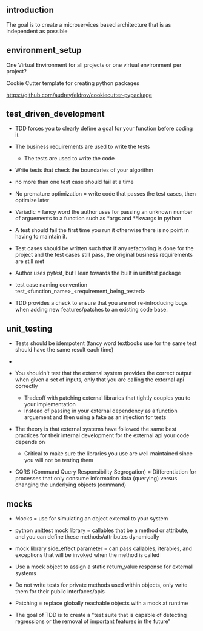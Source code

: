 ## introduction
The goal is to create a microservices based architecture that is as independent as possible

## environment_setup
One Virtual Environment for all projects or one virtual environment per project?

Cookie Cutter template for creating python packages

https://github.com/audreyfeldroy/cookiecutter-pypackage


## test_driven_development
- TDD forces you to clearly define a goal for your function before coding it

- The business requirements are used to write the tests
    - The tests are used to write the code
- Write tests that check the boundaries of your algorithm
- no more than one test case should fail at a time

- No premature optimization = write code that passes the test cases, then optimize later
- Variadic = fancy word the author uses for passing an unknown number of arguements to a function such as *args and **kwargs in python

- A test should fail the first time you run it otherwise there is no point in having to maintain it.

- Test cases should be written such that if any refactoring is done for the project and the test cases still pass, the original business requirements are still met

- Author uses pytest, but I lean towards the built in unittest package
  
- test case naming convention test_<function_name>_<requirement_being_tested> 

- TDD provides a check to ensure that you are not re-introducing bugs when adding new features/patches to an existing code base.

## unit_testing
- Tests should be idempotent (fancy word textbooks use for the same test should have the same result each time)
- 
- You shouldn't test that the external system provides the correct output when given a set of inputs, only that you are calling the external api correctly
  - Tradeoff with patching external libraries that tightly couples you to your implementation
  - Instead of passing in your external dependency as a function arguement and then using a fake as an injection for tests


- The theory is that external systems have followed the same best practices for their internal development for the external api your code depends on
  - Critical to make sure the libraries you use are well maintained since you will not be testing them
  
- CQRS (Command Query Responsibility Segregation) = Differentiation for processes that only consume information data (querying) versus changing the underlying objects (command)

## mocks
- Mocks = use for simulating an object external to your system

- python unittest mock library = callables that be a method or attribute, and you can define these methods/attributes dynamically

- mock library side_effect parameter = can pass callables, iterables, and exceptions that will be invoked when the method is called
- Use a mock object to assign a static return_value response for external systems
- Do not write tests for private methods used within objects, only write them for their public interfaces/apis
  
- Patching = replace globally reachable objects with a mock at runtime
- The goal of TDD is to create a "test suite that is capable of detecting regressions or the removal of important features in the future"